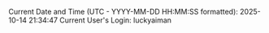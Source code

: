 Current Date and Time (UTC - YYYY-MM-DD HH:MM:SS formatted): 2025-10-14 21:34:47
Current User's Login: luckyaiman
